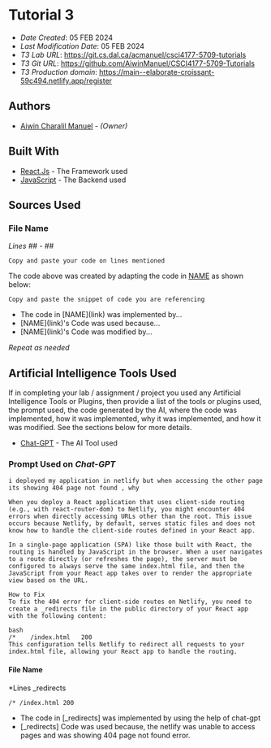 # Tutorial 3


* *Date Created*: 05 FEB 2024
* *Last Modification Date*: 05 FEB 2024
* *T3 Lab URL*: https://git.cs.dal.ca/acmanuel/csci4177-5709-tutorials
* *T3 Git URL*: https://github.com/AiwinManuel/CSCI4177-5709-Tutorials
* *T3 Production domain*: https://main--elaborate-croissant-59c494.netlify.app/register




## Authors


* [Aiwin Charalil Manuel](aw380590@dal.ca) - *(Owner)*



## Built With

* [React.Js](https://react.dev/learn) - The  Framework used
* [JavaScript](https://www.javascript.com/learn/strings) - The Backend used




## Sources Used


### File Name

*Lines ## - ##*

```
Copy and paste your code on lines mentioned 

```

The code above was created by adapting the code in [NAME](link) as shown below: 

```
Copy and paste the snippet of code you are referencing

```

- <!---How---> The code in [NAME](link) was implemented by...
- <!---Why---> [NAME](link)'s Code was used because...
- <!---How---> [NAME](link)'s Code was modified by...

*Repeat as needed*



## Artificial Intelligence Tools Used
If in completing your lab / assignment / project you used any Artificial Intelligence Tools or Plugins, then provide a list of the tools or plugins used, the prompt used, the code generated by the AI, where the code was implemented, how it was implemented, why it was implemented, and how it was modified. See the sections below for more details.

* [Chat-GPT](https://chat.openai.com/) - The AI Tool used



### Prompt Used on *Chat-GPT*

```
i deployed my application in netlify but when accessing the other page   its showing 404 page not found , why

```

```
When you deploy a React application that uses client-side routing (e.g., with react-router-dom) to Netlify, you might encounter 404 errors when directly accessing URLs other than the root. This issue occurs because Netlify, by default, serves static files and does not know how to handle the client-side routes defined in your React app.

In a single-page application (SPA) like those built with React, the routing is handled by JavaScript in the browser. When a user navigates to a route directly (or refreshes the page), the server must be configured to always serve the same index.html file, and then the JavaScript from your React app takes over to render the appropriate view based on the URL.

How to Fix
To fix the 404 error for client-side routes on Netlify, you need to create a _redirects file in the public directory of your React app with the following content:

bash
/*    /index.html   200
This configuration tells Netlify to redirect all requests to your index.html file, allowing your React app to handle the routing.
```

#### File Name
*Lines _redirects

```
/* /index.html 200

```

- <!---How---> The code in [_redirects] was implemented by using the help of chat-gpt
- <!---Why---> [_redirects] Code was used because, the netlify was unable to access pages and was showing 404 page not found error.
